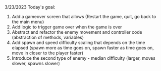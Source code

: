 3/23/2023
Today's goal:
1. Add a gameover screen that allows (Restart the game, quit, go back to the main menu)
2. Add logic to trigger game over when the game is over
3. Abstract and refactor the enemy movement and controller code (abstraction of methods, variables)
4. Add spawn and speed difficulty scaling that depends on the time elapsed (spawn more as time goes on, spawn faster as time goes on, move in closer to the player faster)
5. Introduce the second type of enemy - median difficulty (larger, moves slower, spawns slower)